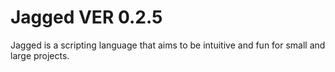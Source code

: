 # Jagged VER 0.2.5
Jagged is a scripting language that aims to be intuitive and fun for small and large projects.
